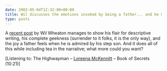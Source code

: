 ```yaml
---
date: 2003-05-04T12:32:00+00:00
title: Wil discusses the emotions invoked by being a father... and he mentions tea!
type: posts
---
```

A [recent post](http://www.wilwheaton.net/mt/archives/001272.php) by Wil Wheaton manages to show his flair for descriptive writing, his complete geekness (surrender to it folks, it is the only way), and the joy a father feels when he is admired by his step son. And it does all of this while including tea in the narrative; what more could you want?


  [Listening to: The Highwayman – [Loreena McKennitt](https://open.spotify.com/search/Loreena%20McKennitt/artists) – Book of Secrets (10:21)]
